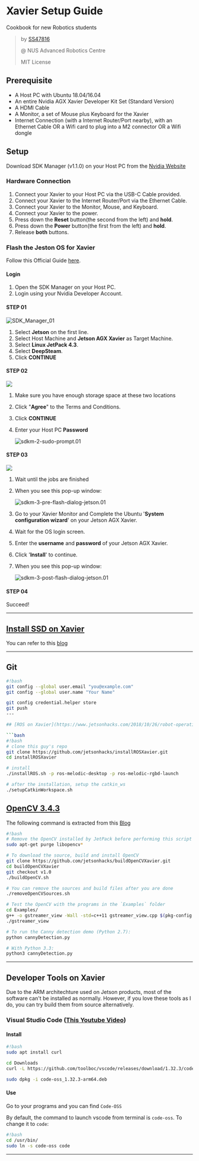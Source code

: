 # Xavier Setup Guide

Cookbook for new Robotics students

> by [SS47816](https://github.com/SS47816)
>
> @ NUS Advanced Robotics Centre
>
> MIT License



## Prerequisite

* A Host PC with Ubuntu 18.04/16.04
* An entire Nvidia AGX Xavier Developer Kit Set (Standard Version)
* A HDMI Cable
* A Monitor, a set of Mouse plus Keyboard for the Xavier
* Internet Connection (with a Internet Router/Port nearby), with an Ethernet Cable OR a Wifi card to plug into a M2 connector OR a Wifi dongle



## Setup

Download SDK Manager (v1.1.0) on your Host PC from the [Nvidia Website](https://developer.nvidia.com/nvidia-sdk-manager)



### Hardware Connection

1. Connect your Xavier to your Host PC via the USB-C Cable provided.
2. Connect your Xavier to the Internet Router/Port via the Ethernet Cable.
3. Connect your Xavier to the Monitor, Mouse, and Keyboard.
4. Connect your Xavier to the power.
5. Press down the **Reset** button(the second from the left) and **hold**.
6. Press down the **Power** button(the first from the left) and **hold**.
7. Release **both** buttons.



### Flash the Jeston OS for Xavier

Follow this Official Guide [here](https://docs.nvidia.com/sdk-manager/install-with-sdkm-jetson/index.html).

#### Login

1. Open the SDK Manager on your Host PC.
2. Login using your Nvidia Developer Account.

#### STEP 01

![SDK_Manager_01](pics/sdkm-1-jetson-additional-sdks.01.png)

1. Select **Jetson** on the first line.
2. Select Host Machine and **Jetson AGX Xavier** as Target Machine.
3. Select **Linux JetPack 4.3**.
4. Select **DeepSteam**.
5. Click **CONTINUE**

#### STEP 02

![](pics/sdkm-2-download-install-options-jetson.02.png)

1. Make sure you have enough storage space at these two locations

2. Click "**Agree**" to the Terms and Conditions.

3. Click **CONTINUE**

4. Enter your Host PC **Password**

   ![sdkm-2-sudo-prompt.01](pics/sdkm-2-sudo-prompt.01.png)

#### STEP 03

![](pics/sdkm-3-installation-jetson.png)

1. Wait until the jobs are finished

2. When you see this pop-up window:

   ![sdkm-3-pre-flash-dialog-jetson.01](pics/sdkm-3-pre-flash-dialog-jetson.01.png)

3. Go to your Xavier Monitor and Complete the Ubuntu '**System configuration wizard**' on your Jetson AGX Xavier.

4. Wait for the OS login screen.

5. Enter the **username** and **password** of your Jetson AGX Xavier.

6. Click '**Install**' to continue.

7. When you see this pop-up window:

   ![sdkm-3-post-flash-dialog-jetson.01](pics/sdkm-3-post-flash-dialog-jetson.01.png)

#### STEP 04

Succeed!

---

## [Install SSD on Xavier](https://medium.com/@ramin.nabati/installing-an-nvme-ssd-drive-on-nvidia-jetson-xavier-37183c948978)
You can refer to this [blog](https://medium.com/@ramin.nabati/installing-an-nvme-ssd-drive-on-nvidia-jetson-xavier-37183c948978)


---
## Git
```bash
#!bash
git config --global user.email "you@example.com"
git config --global user.name "Your Name"

git config credential.helper store
git push
---

## [ROS on Xavier](https://www.jetsonhacks.com/2018/10/26/robot-operating-system-ros-on-nvidia-jetson-agx-xavier-developer-kit/)

```bash
#!bash
# clone this guy's repo
git clone https://github.com/jetsonhacks/installROSXavier.git
cd installROSXavier

# install
./installROS.sh -p ros-melodic-desktop -p ros-melodic-rgbd-launch

# after the installation, setup the catkin_ws
./setupCatkinWorkspace.sh
```

## [OpenCV 3.4.3](https://github.com/jetsonhacks/buildOpenCVXavier)
The following command is extracted from this [Blog](https://www.jetsonhacks.com/2018/11/08/build-opencv-3-4-on-nvidia-jetson-agx-xavier-developer-kit/)

```bash
#!bash
# Remove the OpenCV installed by JetPack before performing this script installation
sudo apt-get purge libopencv*

# To download the source, build and install OpenCV
git clone https://github.com/jetsonhacks/buildOpenCVXavier.git
cd buildOpenCVXavier
git checkout v1.0
./buildOpenCV.sh

# You can remove the sources and build files after you are done
./removeOpenCVSources.sh

# Test the OpenCV with the programs in the `Examples` folder
cd Examples/
g++ -o gstreamer_view -Wall -std=c++11 gstreamer_view.cpp $(pkg-config –libs opencv)
./gstreamer_view

# To run the Canny detection demo (Python 2.7):
python cannyDetection.py

# With Python 3.3:
python3 cannyDetection.py

```

---

## Developer Tools on Xavier
Due to the ARM architechture used on Jetson products, most of the software can't be installed as normally. However, if you love these tools as I do, you can try build them from source alternatively.

### Visual Studio Code ([This Youtube Video](https://www.youtube.com/watch?time_continue=191&v=_ODzBmI5lPA&feature=emb_logo))

#### Install
```bash
#!bash
sudo apt install curl

cd Downloads
curl -L https://github.com/toolboc/vscode/releases/download/1.32.3/code-oss_1.32.3-arm64.deb -o code-oss_1.32.3-arm64.deb

sudo dpkg -i code-oss_1.32.3-arm64.deb
```

#### Use
Go to your programs and you can find `Code-OSS`

By default, the command to launch vscode from terminal is `code-oss`.
To change it to `code`:

```bash
#!bash
cd /usr/bin/
sudo ln -s code-oss code
```

---
